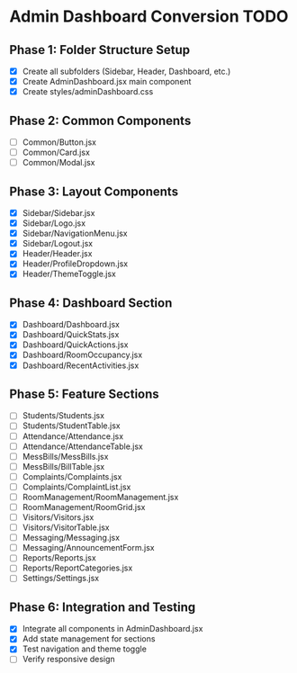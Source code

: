 # Admin Dashboard Conversion TODO

## Phase 1: Folder Structure Setup
- [x] Create all subfolders (Sidebar, Header, Dashboard, etc.)
- [x] Create AdminDashboard.jsx main component
- [x] Create styles/adminDashboard.css

## Phase 2: Common Components
- [ ] Common/Button.jsx
- [ ] Common/Card.jsx
- [ ] Common/Modal.jsx

## Phase 3: Layout Components
- [x] Sidebar/Sidebar.jsx
- [x] Sidebar/Logo.jsx
- [x] Sidebar/NavigationMenu.jsx
- [x] Sidebar/Logout.jsx
- [x] Header/Header.jsx
- [x] Header/ProfileDropdown.jsx
- [x] Header/ThemeToggle.jsx

## Phase 4: Dashboard Section
- [x] Dashboard/Dashboard.jsx
- [x] Dashboard/QuickStats.jsx
- [x] Dashboard/QuickActions.jsx
- [x] Dashboard/RoomOccupancy.jsx
- [x] Dashboard/RecentActivities.jsx

## Phase 5: Feature Sections
- [ ] Students/Students.jsx
- [ ] Students/StudentTable.jsx
- [ ] Attendance/Attendance.jsx
- [ ] Attendance/AttendanceTable.jsx
- [ ] MessBills/MessBills.jsx
- [ ] MessBills/BillTable.jsx
- [ ] Complaints/Complaints.jsx
- [ ] Complaints/ComplaintList.jsx
- [ ] RoomManagement/RoomManagement.jsx
- [ ] RoomManagement/RoomGrid.jsx
- [ ] Visitors/Visitors.jsx
- [ ] Visitors/VisitorTable.jsx
- [ ] Messaging/Messaging.jsx
- [ ] Messaging/AnnouncementForm.jsx
- [ ] Reports/Reports.jsx
- [ ] Reports/ReportCategories.jsx
- [ ] Settings/Settings.jsx

## Phase 6: Integration and Testing
- [x] Integrate all components in AdminDashboard.jsx
- [x] Add state management for sections
- [x] Test navigation and theme toggle
- [ ] Verify responsive design

